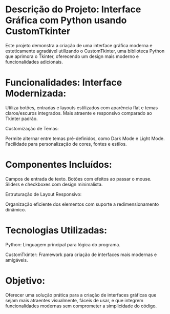 
Descrição do Projeto: Interface Gráfica com Python usando CustomTkinter
=

Este projeto demonstra a criação de uma interface gráfica moderna e esteticamente agradável utilizando o CustomTkinter, uma biblioteca Python que aprimora o Tkinter, oferecendo um design mais moderno e funcionalidades adicionais.

Funcionalidades:
Interface Modernizada:
=

Utiliza botões, entradas e layouts estilizados com aparência flat e temas claros/escuros integrados.
Mais atraente e responsivo comparado ao Tkinter padrão.

Customização de Temas:

Permite alternar entre temas pré-definidos, como Dark Mode e Light Mode.
Facilidade para personalização de cores, fontes e estilos.

Componentes Incluídos:
=

Campos de entrada de texto.
Botões com efeitos ao passar o mouse.
Sliders e checkboxes com design minimalista.

Estruturação de Layout Responsivo:

Organização eficiente dos elementos com suporte a redimensionamento dinâmico.

Tecnologias Utilizadas:
=
Python: Linguagem principal para lógica do programa.

CustomTkinter: Framework para criação de interfaces mais modernas e amigáveis.

Objetivo:
=
Oferecer uma solução prática para a criação de interfaces gráficas que sejam mais atraentes visualmente, fáceis de usar, e que integrem funcionalidades modernas sem comprometer a simplicidade do código.
